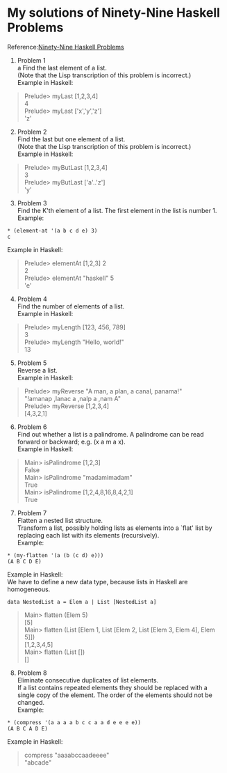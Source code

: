 My solutions of Ninety-Nine Haskell Problems
======

Reference:[Ninety-Nine Haskell Problems](http://www.haskell.org/haskellwiki/H-99:_Ninety-Nine_Haskell_Problems)  

1. Problem 1  
  a Find the last element of a list.  
  (Note that the Lisp transcription of this problem is incorrect.)  
  Example in Haskell:  
  >Prelude> myLast [1,2,3,4]  
  >4  
  >Prelude> myLast ['x','y','z']  
  >'z'  

2. Problem 2  
  Find the last but one element of a list.  
  (Note that the Lisp transcription of this problem is incorrect.)  
  Example in Haskell:  
  >Prelude> myButLast [1,2,3,4]  
  >3  
  >Prelude> myButLast ['a'..'z']  
  >'y'  

3. Problem 3  
  Find the K'th element of a list. The first element in the list is number 1.  
  Example:  
  ```
  * (element-at '(a b c d e) 3)   
  c  
  ```
  Example in Haskell:   
  >Prelude> elementAt [1,2,3] 2  
  >2  
  >Prelude> elementAt "haskell" 5  
  > 'e'  

4. Problem 4  
  Find the number of elements of a list.  
  Example in Haskell:  
  >Prelude> myLength [123, 456, 789]  
  >3  
  >Prelude> myLength "Hello, world!"  
  >13  

5. Problem 5  
  Reverse a list.  
  Example in Haskell:  
  >Prelude> myReverse "A man, a plan, a canal, panama!"  
  >"!amanap ,lanac a ,nalp a ,nam A"  
  >Prelude> myReverse [1,2,3,4]  
  >[4,3,2,1]  

6. Problem 6  
  Find out whether a list is a palindrome. A palindrome can be read forward or backward; e.g. (x a m a x).  
  Example in Haskell:  
  >Main> isPalindrome [1,2,3]  
  >False  
  >Main> isPalindrome "madamimadam"  
  >True  
  >Main> isPalindrome [1,2,4,8,16,8,4,2,1]  
  >True  

7. Problem 7  
  Flatten a nested list structure.  
  Transform a list, possibly holding lists as elements into a `flat' list by replacing each list with its elements (recursively).  
  Example:  
  ```
  * (my-flatten '(a (b (c d) e)))  
  (A B C D E)  
  ```  
  Example in Haskell:  
  We have to define a new data type, because lists in Haskell are homogeneous.  
  ```
  data NestedList a = Elem a | List [NestedList a]  
  ```  
  >Main> flatten (Elem 5)  
  >[5]  
  >Main> flatten (List [Elem 1, List [Elem 2, List [Elem 3, Elem 4], Elem 5]])  
  >[1,2,3,4,5]  
  >Main> flatten (List [])  
  >[]  

8. Problem 8  
  Eliminate consecutive duplicates of list elements.  
  If a list contains repeated elements they should be replaced with a single copy of the element. The order of the elements should not be changed.  
  Example:  
  ```
  * (compress '(a a a a b c c a a d e e e e))
  (A B C A D E)
  ```
  Example in Haskell:  
  >compress "aaaabccaadeeee"  
  >"abcade"  


